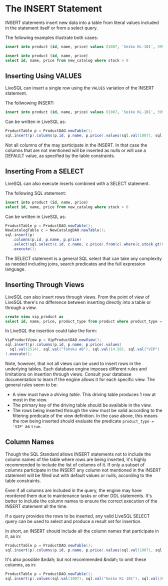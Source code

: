 # The INSERT Statement

INSERT statements insert new data into a table from literal values included in the statement itself or from a select query.

The following examples illustrate both cases:

```sql
insert into product (id, name, price) values (1007, 'Seiko KL-101', 399.95);

insert into product (id, name, price) 
select id, name, price from new_catalog where stock > 0
```

## Inserting Using VALUES

LiveSQL can insert a single row using the `VALUES` variation of the INSERT statement. 

The follwowing INSERT:

```sql
insert into product (id, name, price) values (1007, 'Seiko KL-101', 399.95);
```

Can be written in LiveSQL as:

```java
ProductTable p = ProductDAO.newTable();
sql.insert(p).columns(p.id, p.name, p.price).values(sql.val(1007), sql.val("Seiko KL-101"), sql.val(399.95)).execute();
```

Not all columns of the may participate in the INSERT. In that case the columns that are not mentioned will be inserted as nulls
or will use a DEFAULT value, as specified by the table constraints.


## Inserting From a SELECT

LiveSQL can also execute inserts combined with a SELECT statement. 

The following SQL statement:

```sql
insert into product (id, name, price) 
select id, name, price from new_catalog where stock > 0
```

Can be written in LiveSQL as:

```java
ProductTable p = ProductDAO.newTable();
NewCatalogTable c = NewCatalogDAO.newTable();
sql.insert(p)
   .columns(p.id, p.name, p.price)
   .select(sql.select(c.id, c.name, c.price).from(c).where(c.stock.gt(0)))
   .execute();
```

The SELECT statement is a general SQL select that can take any complexity as needed including joins, search predicates and the 
full expression language.


## Inserting Through Views

LiveSQL can also insert rows through views. From the point of view of LiveSQL there's no difference between inserting directly
into a table or through a view.

```sql
create view vip_product as
select id, name, price, product_type from product where product_type = 'VIP'
```

In LiveSQL the insertion could take the form:

```java
VipProductView p = VipProductDAO.newView();
sql.insert(p).columns(p.id, p.name, p.price).values(
  sql.val(2514), sql.val("Tohoku AB"), sql.val(14.50), sql.val("VIP")
).execute();
```

Note, however, that not all views can be used to insert rows in the underlying tables. Each database engine imposes different
rules and limitations on insertion through views. Consult your database documentation to learn if the engine allows it for 
each specific view. The general rules seem to be:
- A view must have a *driving table*. This driving table produces 1 row at most in the view.
- The primary key of the driving table should be available in the view.
- The rows being inserted through the view must be valid according to the filtering predicate of the view definition. In the case
above, this means the row being inserted should evaluate the predicate `product_type = 'VIP'` as `true`.


## Column Names

Though the SQL Standard allows INSERT statements not to include the column names of the table where rows are being inserted, it's highly recommended 
to include the list of columns of it. If only a subset of columns participate in the INSERT any column not mentioned in the INSERT statement will 
be filled out with default values or nulls, according to the table constraints.

Even if all columns are included in the query, the engine may have reordered them due to maintenance tasks or other DDL statements. It's better 
to include the column names to ensure the correct execution of the INSERT statement all the time.

If a query provides the rows to be inserted, any valid LiveSQL SELECT query can be used to select and produce a result set for insertion.

In short, an INSERT should include all the column names that participate in it, as in:

```java
ProductTable p = ProductDAO.newTable();
sql.insert(p).columns(p.id, p.name, p.price).values(sql.val(1007), sql.val("Seiko KL-101"), sql.val(399.95)).execute();
```

It's also possible &ndah; but not recommended &ndah; to omit these columns, as in:

```java
ProductTable p = ProductDAO.newTable();
sql.insert(p).values(sql.val(1007), sql.val("Seiko KL-101"), sql.val(399.95)).execute();
```

